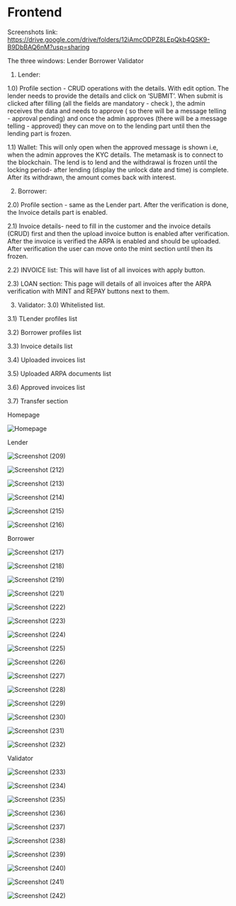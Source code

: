 # Frontend

Screenshots link: https://drive.google.com/drive/folders/12iAmcODPZ8LEpQkb4QSK9-B9DbBAQ6nM?usp=sharing

The three windows:
Lender
Borrower
Validator

 1. Lender:
 
1.0) Profile section - CRUD operations with the details. With edit option. 
The lender needs to provide the details and click on ‘SUBMIT’. When submit is clicked after filling (all the fields are mandatory - check ),  the admin receives the data and needs to approve ( so there will be a message telling - approval pending) and once the admin approves (there will be a message telling - approved) they can move on to the lending part until then the lending part is frozen.

1.1) Wallet: This will only open when the approved message is shown i.e, when the admin approves the KYC details. The metamask is to connect to the blockchain. The lend is to lend and the withdrawal is frozen until the locking period- after lending (display the unlock date and time) is complete. After its withdrawn, the amount comes back with interest.

  2. Borrower:
 
2.0) Profile section - same as the Lender part. After the verification is done, the Invoice details part is enabled.

2.1) Invoice details- need to fill in the customer and the invoice details (CRUD) first and then the upload invoice button is enabled after verification. After the invoice is verified the ARPA is enabled and should be uploaded. After verification the user can move onto the mint section until then its frozen.

2.2) INVOICE list: This will have list of all invoices with apply button.
 
 2.3) LOAN section: This page will details of all invoices  after the ARPA verification with MINT and REPAY buttons next to them.
 
3. Validator: 
3.0) Whitelisted list.

3.1) TLender profiles list

3.2) Borrower profiles list

3.3) Invoice details list

3.4) Uploaded invoices list

3.5) Uploaded ARPA documents list

3.6) Approved invoices list

3.7) Transfer section


Homepage

![Homepage](https://user-images.githubusercontent.com/68725634/164600193-3af10e6f-3d2d-49fd-a516-f51f9241b555.png)


Lender

![Screenshot (209)](https://user-images.githubusercontent.com/68725634/164603015-6763dc7e-110b-4064-83d3-6714a36c118f.png)

![Screenshot (212)](https://user-images.githubusercontent.com/68725634/164603117-64321292-8737-48cc-bbce-da6cbee2aecc.png)

![Screenshot (213)](https://user-images.githubusercontent.com/68725634/164603179-ff9874a1-4574-46d6-b1ff-45df233d6ca2.png)

![Screenshot (214)](https://user-images.githubusercontent.com/68725634/164603212-93cfac36-ba29-40b9-9e61-54e2f265d10a.png)

![Screenshot (215)](https://user-images.githubusercontent.com/68725634/164603247-56db29d7-be2b-496e-b267-f7f94e967c1b.png)

![Screenshot (216)](https://user-images.githubusercontent.com/68725634/164603254-9504226e-aef8-457a-8b70-aef9680c91d3.png)


Borrower

![Screenshot (217)](https://user-images.githubusercontent.com/68725634/164601836-f153c51d-0177-4a90-ae5e-b9d86b0b7f7b.png)

![Screenshot (218)](https://user-images.githubusercontent.com/68725634/164601976-e0ad7f1a-a47e-4c2e-8cf6-42971677e90a.png)

![Screenshot (219)](https://user-images.githubusercontent.com/68725634/164602055-5ed93e20-43e8-4793-8c83-dcd8acc07be9.png)

![Screenshot (221)](https://user-images.githubusercontent.com/68725634/164602080-711352cf-8aa3-4520-9f4c-aa5486fe7274.png)

![Screenshot (222)](https://user-images.githubusercontent.com/68725634/164602097-60eba153-e412-4dea-9e83-80109aa83cd0.png)

![Screenshot (223)](https://user-images.githubusercontent.com/68725634/164602111-119239c3-fdaa-4c5f-ae53-526c329f4d58.png)

![Screenshot (224)](https://user-images.githubusercontent.com/68725634/164602134-b6d18231-bcf8-4562-80cd-9983126a5216.png)

![Screenshot (225)](https://user-images.githubusercontent.com/68725634/164602145-9ceba63c-a304-4fb8-bdc6-09f526051c25.png)

![Screenshot (226)](https://user-images.githubusercontent.com/68725634/164602159-14273711-49bc-4640-98fd-dd84f7c488f9.png)

![Screenshot (227)](https://user-images.githubusercontent.com/68725634/164602175-97e1f46b-2a14-47d8-9491-7a5bd28fb200.png)

![Screenshot (228)](https://user-images.githubusercontent.com/68725634/164602257-b2596fba-3d45-4b2e-a589-f1f6d78a7baa.png)

![Screenshot (229)](https://user-images.githubusercontent.com/68725634/164602286-bd34666f-d4c9-4ed5-ab41-b4aa0e55bebc.png)

![Screenshot (230)](https://user-images.githubusercontent.com/68725634/164602568-5e487438-93af-49c3-aab0-641d22b78fae.png)

![Screenshot (231)](https://user-images.githubusercontent.com/68725634/164602313-1532a496-1029-48a9-9a12-a244d1ab70e6.png)

![Screenshot (232)](https://user-images.githubusercontent.com/68725634/164602334-534d3dce-b19a-4a34-8ebc-6c17180f2b5a.png)


Validator

![Screenshot (233)](https://user-images.githubusercontent.com/68725634/164603321-6f0ffccf-2002-45c9-ba2e-0d9bdcf13505.png)

![Screenshot (234)](https://user-images.githubusercontent.com/68725634/164603396-03ca5e12-e2f5-49fe-b2f8-5b936de4b7b6.png)

![Screenshot (235)](https://user-images.githubusercontent.com/68725634/164603401-73a6b01b-e012-43d0-a327-388e391b07c3.png)

![Screenshot (236)](https://user-images.githubusercontent.com/68725634/164603420-69a235b5-8c03-4b82-ae15-54649ea0a0af.png)

![Screenshot (237)](https://user-images.githubusercontent.com/68725634/164603434-9a6d3d06-33fe-44bf-b29b-7751cfcb7022.png)

![Screenshot (238)](https://user-images.githubusercontent.com/68725634/164603437-438d43a6-1e41-4561-9319-4fc0bb0e4150.png)

![Screenshot (239)](https://user-images.githubusercontent.com/68725634/164603449-570829db-c159-4eb1-9ccb-55c90637ba70.png)

![Screenshot (240)](https://user-images.githubusercontent.com/68725634/164603458-1d9fba23-eeb1-4932-a7f1-2a8e86485544.png)

![Screenshot (241)](https://user-images.githubusercontent.com/68725634/164603467-f84a17f9-8822-47a2-98b6-b727deb70e80.png)

![Screenshot (242)](https://user-images.githubusercontent.com/68725634/164603480-12927243-1a1b-4cc0-b573-e3913b14f539.png)


